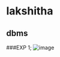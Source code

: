 # lakshitha
## dbms
###EXP 1;
![image](https://user-images.githubusercontent.com/113350595/193734935-84f2d3dd-7b24-44d2-994f-839d1edfab6d.png)
